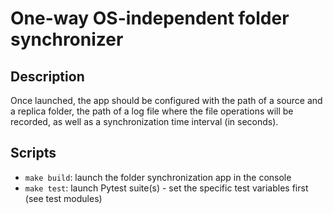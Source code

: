 # One-way OS-independent folder synchronizer

## Description

Once launched, the app should be configured with the path of a source and a replica folder, the path of a log file where the file operations will be recorded, as well as a synchronization time interval (in seconds).

## Scripts
* `make build`: launch the folder synchronization app in the console
* `make test`: launch Pytest suite(s) - set the specific test variables first (see test modules)
